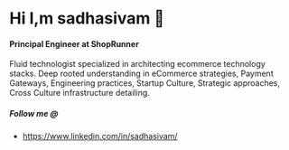 # Hi I,m sadhasivam 👋
#### Principal Engineer at ShopRunner

Fluid technologist specialized in architecting ecommerce technology stacks. Deep rooted understanding in eCommerce strategies, Payment Gateways, Engineering practices, Startup Culture, Strategic approaches, Cross Culture infrastructure detailing. 

##### Follow me @
- https://www.linkedin.com/in/sadhasivam/
